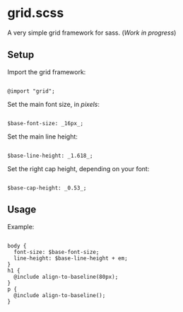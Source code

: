 grid.scss
=========

A very simple grid framework for sass. (_Work in progress_)

## Setup

Import the grid framework:

<code>
@import "grid";
</code>

Set the main font size, in _pixels_:

<code>
$base-font-size: _16px_;
</code>

Set the main line height:

<code>
$base-line-height: _1.618_;
</code>

Set the right cap height, depending on your font:

<code>
$base-cap-height: _0.53_;
</code>

## Usage

Example:

<pre><code>
body {
  font-size: $base-font-size;
  line-height: $base-line-height + em;
}
h1 {
  @include align-to-baseline(80px);
}
p {
  @include align-to-baseline();
}
</code></pre> 

